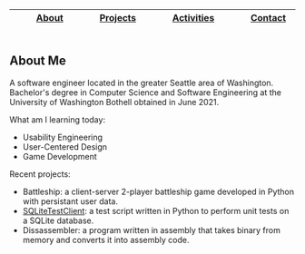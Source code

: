 <center>
  
| &nbsp;&nbsp;&nbsp;&nbsp;&nbsp;&nbsp; [About](README.md) &nbsp;&nbsp;&nbsp;&nbsp;&nbsp;&nbsp; | &nbsp;&nbsp;&nbsp;&nbsp;&nbsp;&nbsp; [Projects](portfolio.md) &nbsp;&nbsp;&nbsp;&nbsp;&nbsp;&nbsp; | &nbsp;&nbsp;&nbsp;&nbsp;&nbsp;&nbsp; [Activities](activities.md) &nbsp;&nbsp;&nbsp;&nbsp;&nbsp;&nbsp; | &nbsp;&nbsp;&nbsp;&nbsp;&nbsp;&nbsp; [ Contact](contactInfo.md) &nbsp;&nbsp;&nbsp;&nbsp;&nbsp;&nbsp; |
|:---:|:---:|:---:|:---:|
  
</center>

## About Me
A software engineer located in the greater Seattle area of Washington. Bachelor's degree in Computer Science and Software Engineering at the University of Washington Bothell obtained in June 2021. 

What am I learning today:
 - Usability Engineering
 - User-Centered Design
 - Game Development

Recent projects:
 - Battleship: a client-server 2-player battleship game developed in Python with persistant user data.
 - [SQLiteTestClient](https://github.com/MayKeziah/SQLiteTestClient): a test script written in Python to perform unit tests on a SQLite database.
 - Dissassembler: a program written in assembly that takes binary from memory and converts it into assembly code.
